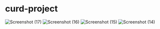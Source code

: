# curd-project
![Screenshot (17)](https://github.com/user-attachments/assets/b29edba4-2108-42b0-9d52-8a8c4734d2ff)
![Screenshot (16)](https://github.com/user-attachments/assets/d25efc2e-6f14-4116-8ab9-23f997011957)
![Screenshot (15)](https://github.com/user-attachments/assets/8a175f7f-5a5a-4d56-9349-668f8d7e1ce3)
![Screenshot (14)](https://github.com/user-attachments/assets/7247c1d0-ca68-45fb-a830-4dd05d146250)
